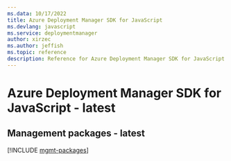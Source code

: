 ```yaml
---
ms.data: 10/17/2022
title: Azure Deployment Manager SDK for JavaScript
ms.devlang: javascript
ms.service: deploymentmanager
author: xirzec
ms.author: jeffish
ms.topic: reference
description: Reference for Azure Deployment Manager SDK for JavaScript
---
```

# Azure Deployment Manager SDK for JavaScript - latest

## Management packages - latest
[!INCLUDE [mgmt-packages](deployment-manager-mgmt-index.md)]